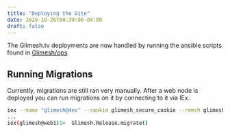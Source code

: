 ```yaml
---
title: "Deploying the Site"
date: 2020-10-26T08:39:08-04:00
draft: false
---
```


The Glimesh.tv deployments are now handled by running the ansible scripts found in [Glimesh/ops](https://github.com/Glimesh/ops/tree/main/ansible)

## Running Migrations
Currently, migrations are still ran very manually. After a web node is deployed you can run migrations on it by connecting to it via IEx.

```bash
iex --name "glimesh@dev" --cookie glimesh_secure_cookie --remsh glimesh@web1
...
iex(glimesh@web1)1>  Glimesh.Release.migrate()
```
